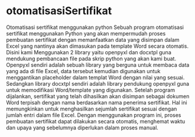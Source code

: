 # otomatisasiSertifikat
Otomatisasi sertifikat menggunakan python
Sebuah program otomatisasi sertifikat menggunakan Python yang akan mempermudah proses pembuatan sertifikat dengan memanfaatkan data yang disimpan dalam Excel yang nantinya akan dimasukan pada template Word secara otomatis. Disini kami Menggunakan 2 library yaitu openpyxl dan docxtpl guna mendukung pembancaan file pada skrip python yang akan kami buat. Openpyxl sendiri adalah sebuah library yang berguna untuk membaca data yang ada di file Excel, data tersebut kemudian digunakan untuk menggantikan placeholder dalam templat Word dengan nilai yang sesuai. Sedangkan library docxtpl sendiri adalah library pendukung openpyxl guna untuk memodifikasi Word/template yang digunakan. Setelah program dijalankan, sertifikat yang telah dihasilkan akan disimpan sebagai dokumen Word terpisah dengan nama berdasarkan nama penerima sertifikat. Hal ini memungkinkan untuk menghasilkan sejumlah sertifikat sesuai dengan jumlah entri dalam file Excel. Dengan menggunakan program ini, proses pembuatan sertifikat dapat dilakukan secara otomatis, menghemat waktu dan upaya yang sebelumnya diperlukan dalam proses manual.
